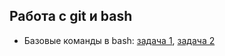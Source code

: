 ## Работа с git и bash

* Базовые команды в bash: [задача 1](https://github.com/khramovich/git_bash/blob/main/bash1.txt), [задача 2](https://github.com/khramovich/git_bash/blob/main/bash2.txt)
